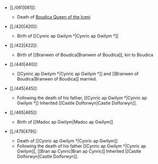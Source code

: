 - [[./061|061]]: 
    - Death of [Boudica Queen of the Iceni](https://en.wikipedia.org/wiki/Boudica)

- [[./420|420]]: 
    - Birth of [[Cynric ap Gwilym †|Cynric ap Gwilym †]]

- [[./422|422]]: 
    - Birth of [[Branwen of Boudica|Branwen of Boudica]], kin to Boudica

- [[./440|440]]: 
    - [[Cynric ap Gwilym †|Cynric ap Gwilym †]] and [[Branwen of Boudica|Branwen of Boudica]] married.

- [[./445|445]]: 
    - Following the death of his father, [[Cynric ap Gwilym †|Cynric ap Gwilym †]] Inherited [[Castle Dolforwyn|Castle Dolforwyn]].

- [[./465|465]]: 
    - Birth of [[Madoc ap Gwilym|Madoc ap Gwilym]]

- [[./479|479]]: 
    - Death of [[Cynric ap Gwilym †|Cynric ap Gwilym]]
    - Following the death of his father [[Cynric ap Gwilym †|Cynric ap Gwilym]], [[Bran ap Cynric|Bran ap Cynric]] Inherited [[Castle Dolforwyn|Castle Dolforwyn]].

